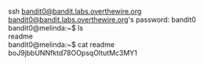 ssh bandit0@bandit.labs.overthewire.org  
bandit0@bandit.labs.overthewire.org's password: bandit0 <enter>  
bandit0@melinda:~$ ls   
readme  
bandit0@melinda:~$ cat readme  
boJ9jbbUNNfktd78OOpsqOltutMc3MY1  
